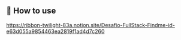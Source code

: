 ## 🤔 How to use

https://ribbon-twilight-83a.notion.site/Desafio-FullStack-Findme-id-e63d055a9854463ea2819f1ad4d7c260

